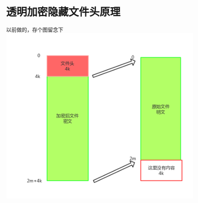 # 透明加密隐藏文件头原理

以前做的，存个图留念下
![4.1](https://github.com/dong1224/dong1224.github.io/blob/master/_posts/201901/4.1.png?raw=true)